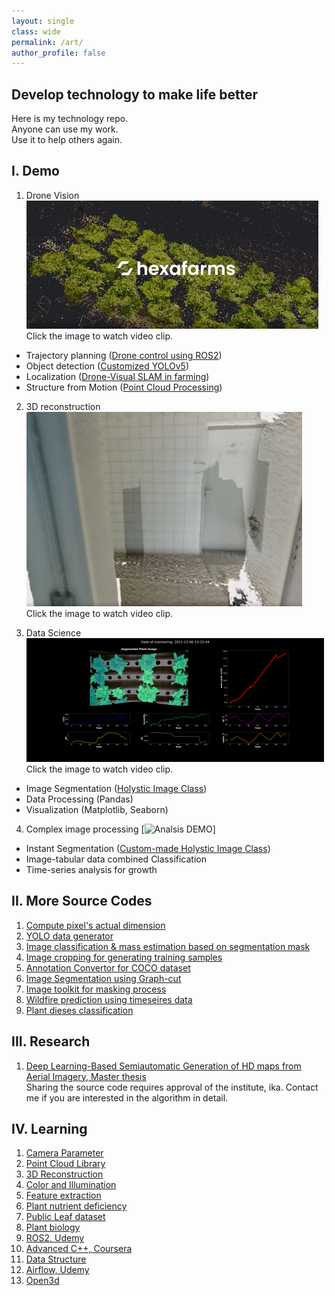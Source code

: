 ```yaml
---
layout: single
class: wide
permalink: /art/
author_profile: false
---
```


## Develop technology to make life better
Here is my technology repo. \
Anyone can use my work. \
Use it to help others again.

## I. Demo 
1. Drone Vision \
[![Drone Vision DEMO](..\img\demo_video.PNG)](https://youtu.be/AqAXgcsjH5k "CV Demo") \
Click the image to watch video clip. 
- Trajectory planning ([Drone control using ROS2](https://github.com/ccomkhj/tello_ros_drone))
- Object detection ([Customized YOLOv5](https://github.com/HexaFarms/yolov5))
- Localization ([Drone-Visual SLAM in farming](https://github.com/ccomkhj/ORB_SLAM3))
- Structure from Motion ([Point Cloud Processing](https://github.com/ccomkhj/PCL_Plants))

2. 3D reconstruction \
[![3D reconstruction DEMO](..\img\reconstruction.PNG)](https://youtu.be/Ypbvzz4kERU "3D Reconstruction Demo") \
Click the image to watch video clip. 

3. Data Science \
[![Data Science DEMO](..\img\DataScience.png)](https://www.youtube.com/watch?v=0BWNJPVAx4I/ "DataScience Demo") \
Click the image to watch video clip. 
- Image Segmentation ([Holystic Image Class](https://github.com/HexaFarms/openHexa))
- Data Processing (Pandas)
- Visualization (Matplotlib, Seaborn)

4. Complex image processing
[![Analsis DEMO](..\img\plant_analysis.gif)] 
- Instant Segmentation ([Custom-made Holystic Image Class](https://github.com/HexaFarms/openHexa))
- Image-tabular data combined Classification 
- Time-series analysis for growth


## II. More Source Codes

1. [Compute pixel's actual dimension](https://github.com/ccomkhj/Pixel_Area)
2. [YOLO data generator](https://github.com/ccomkhj/YOLO_data_generator)
3. [Image classification & mass estimation based on segmentation mask](https://github.com/ccomkhj/classify_seg_mask)
4. [Image cropping for generating training samples](https://github.com/ccomkhj/crop_generator)
5. [Annotation Convertor for COCO dataset](https://github.com/ccomkhj/COCO2MASK-Converter)
6. [Image Segmentation using Graph-cut](https://github.com/HexaFarms/GraphCut)
7. [Image toolkit for masking process](https://github.com/ccomkhj/palette)
8. [Wildfire prediction using timeseires data](https://github.com/ccomkhj/Spot-Challenge-Wildfires)
9. [Plant dieses classification](https://github.com/HexaFarms/MMClassification)

## III. Research
1. [Deep Learning-Based Semiautomatic Generation of HD maps from Aerial Imagery, Master thesis ](https://drive.google.com/file/d/1q3pC5JXqJ754aHP2aQnkhm1GepznGFO5/view?usp=sharing) \
Sharing the source code requires approval of the institute, ika. Contact me if you are interested in the algorithm in detail.

## IV. Learning

1. [Camera Parameter](https://zesty-diagnostic-d99.notion.site/Camera-parameters-3d92a1adcfed4db5ac78ce2c3920dbbc)
2. [Point Cloud Library](https://zesty-diagnostic-d99.notion.site/Point-Cloud-Library-82907376be92423da826b1efb5fd979d)
3. [3D Reconstruction](https://zesty-diagnostic-d99.notion.site/Method-of-3D-surface-reconstruction-SfM-33f7b026881b4492886607881cf4ebff)
4. [Color and Illumination](https://zesty-diagnostic-d99.notion.site/Colour-and-illumination-19881d5dc00a435aa7309b6387239685)
5. [Feature extraction](https://zesty-diagnostic-d99.notion.site/Feature-Extraction-in-Image-12a0518e242d43048087237ad4e3b564)
6. [Plant nutrient deficiency](https://zesty-diagnostic-d99.notion.site/Plant-Nutrition-Deficiency-6210108fcc1447ff88972e0cb198ebd9)
7. [Public Leaf dataset](https://zesty-diagnostic-d99.notion.site/Leaf-Dataset-ae1be0ffaae0405aae4c72002b198f00)
8. [Plant biology](https://zesty-diagnostic-d99.notion.site/Plant-Biology-9e152090427b49aa873526572010da81) 
9. [ROS2, Udemy](https://zesty-diagnostic-d99.notion.site/ROS2-Udemy-845ca132939748ea89f6faef66462ef7)
10. [Advanced C++, Coursera](https://zesty-diagnostic-d99.notion.site/Advanced-C-Coursera-9e41832c0cad4c549970ce9231b1155f)
11. [Data Structure](https://zesty-diagnostic-d99.notion.site/Data-Structure-d83e758cf5af4d88a251c56bf725987c)
12. [Airflow, Udemy](https://zesty-diagnostic-d99.notion.site/Apache-Airflow-204dce0a034c43559ed4f73863128de2)
13. [Open3d](https://zesty-diagnostic-d99.notion.site/Open3D-9f366a54e9354893a1a3955107960b9d)
